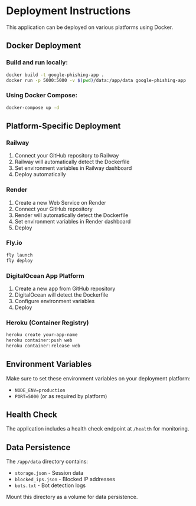 
# Deployment Instructions

This application can be deployed on various platforms using Docker.

## Docker Deployment

### Build and run locally:
```bash
docker build -t google-phishing-app .
docker run -p 5000:5000 -v $(pwd)/data:/app/data google-phishing-app
```

### Using Docker Compose:
```bash
docker-compose up -d
```

## Platform-Specific Deployment

### Railway
1. Connect your GitHub repository to Railway
2. Railway will automatically detect the Dockerfile
3. Set environment variables in Railway dashboard
4. Deploy automatically

### Render
1. Create a new Web Service on Render
2. Connect your GitHub repository
3. Render will automatically detect the Dockerfile
4. Set environment variables in Render dashboard
5. Deploy

### Fly.io
```bash
fly launch
fly deploy
```

### DigitalOcean App Platform
1. Create a new app from GitHub repository
2. DigitalOcean will detect the Dockerfile
3. Configure environment variables
4. Deploy

### Heroku (Container Registry)
```bash
heroku create your-app-name
heroku container:push web
heroku container:release web
```

## Environment Variables

Make sure to set these environment variables on your deployment platform:
- `NODE_ENV=production`
- `PORT=5000` (or as required by platform)

## Health Check

The application includes a health check endpoint at `/health` for monitoring.

## Data Persistence

The `/app/data` directory contains:
- `storage.json` - Session data
- `blocked_ips.json` - Blocked IP addresses
- `bots.txt` - Bot detection logs

Mount this directory as a volume for data persistence.

